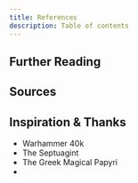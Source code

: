 ```yaml
---
title: References
description: Table of contents
---
```

## Further Reading

## Sources

## Inspiration & Thanks
* Warhammer 40k
* The Septuagint
* The Greek Magical Papyri
* 